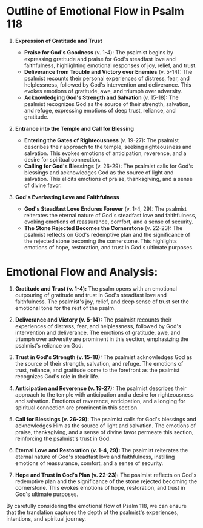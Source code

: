 # Outline of Emotional Flow in Psalm 118

1. **Expression of Gratitude and Trust** 
    - **Praise for God's Goodness** (v. 1-4): The psalmist begins by expressing gratitude and praise for God's steadfast love and faithfulness, highlighting emotional responses of joy, relief, and trust.
    - **Deliverance from Trouble and Victory over Enemies** (v. 5-14): The psalmist recounts their personal experiences of distress, fear, and helplessness, followed by God's intervention and deliverance. This evokes emotions of gratitude, awe, and triumph over adversity.
    - **Acknowledging God's Strength and Salvation** (v. 15-18): The psalmist recognizes God as the source of their strength, salvation, and refuge, expressing emotions of deep trust, reliance, and gratitude.
  
2. **Entrance into the Temple and Call for Blessing**
    - **Entering the Gates of Righteousness** (v. 19-27): The psalmist describes their approach to the temple, seeking righteousness and salvation. This evokes emotions of anticipation, reverence, and a desire for spiritual connection.
    - **Calling for God's Blessings** (v. 26-29): The psalmist calls for God's blessings and acknowledges God as the source of light and salvation. This elicits emotions of praise, thanksgiving, and a sense of divine favor.

3. **God's Everlasting Love and Faithfulness**
    - **God's Steadfast Love Endures Forever** (v. 1-4, 29): The psalmist reiterates the eternal nature of God's steadfast love and faithfulness, evoking emotions of reassurance, comfort, and a sense of security.
    - **The Stone Rejected Becomes the Cornerstone** (v. 22-23): The psalmist reflects on God's redemptive plan and the significance of the rejected stone becoming the cornerstone. This highlights emotions of hope, restoration, and trust in God's ultimate purposes.

# Emotional Flow and Analysis:

1. **Gratitude and Trust (v. 1-4):** The psalm opens with an emotional outpouring of gratitude and trust in God's steadfast love and faithfulness. The psalmist's joy, relief, and deep sense of trust set the emotional tone for the rest of the psalm.

2. **Deliverance and Victory (v. 5-14):** The psalmist recounts their experiences of distress, fear, and helplessness, followed by God's intervention and deliverance. The emotions of gratitude, awe, and triumph over adversity are prominent in this section, emphasizing the psalmist's reliance on God.

3. **Trust in God's Strength (v. 15-18):** The psalmist acknowledges God as the source of their strength, salvation, and refuge. The emotions of trust, reliance, and gratitude come to the forefront as the psalmist recognizes God's role in their life.

4. **Anticipation and Reverence (v. 19-27):** The psalmist describes their approach to the temple with anticipation and a desire for righteousness and salvation. Emotions of reverence, anticipation, and a longing for spiritual connection are prominent in this section.

5. **Call for Blessings (v. 26-29):** The psalmist calls for God's blessings and acknowledges Him as the source of light and salvation. The emotions of praise, thanksgiving, and a sense of divine favor permeate this section, reinforcing the psalmist's trust in God.

6. **Eternal Love and Restoration (v. 1-4, 29):** The psalmist reiterates the eternal nature of God's steadfast love and faithfulness, instilling emotions of reassurance, comfort, and a sense of security.

7. **Hope and Trust in God's Plan (v. 22-23):** The psalmist reflects on God's redemptive plan and the significance of the stone rejected becoming the cornerstone. This evokes emotions of hope, restoration, and trust in God's ultimate purposes.

By carefully considering the emotional flow of Psalm 118, we can ensure that the translation captures the depth of the psalmist's experiences, intentions, and spiritual journey.